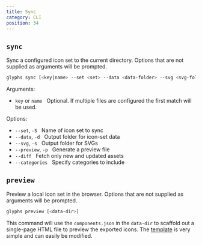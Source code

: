 ```yaml
---
title: Sync
category: CLI
position: 34
---
```


## `sync`

Sync a configured icon set to the current directory. Options that are not supplied as arguments will be prompted.

```bash
glyphs sync [<key|name> --set <set> --data <data-folder> --svg <svg-folder>]
```

Arguments:

- `key` or `name` &nbsp; Optional. If multiple files are configured the first match will be used.

Options:

- `--set`, `-S`     &nbsp; Name of icon set to sync
- `--data`, `-d`    &nbsp; Output folder for icon-set data
- `--svg`, `-s`     &nbsp; Output folder for SVGs
- `--preview`, `-p` &nbsp; Generate a preview file
- `--diff`          &nbsp; Fetch only new and updated assets
- `--categories`    &nbsp; Specify categories to include

## `preview`

Preview a local icon set in the browser. Options that are not supplied as arguments will be prompted.

```bash
glyphs preview [<data-dir>]
```

This command will use the `components.json` in the `data-dir` to scaffold out a single-page HTML file to preview the exported icons. The [template](https://github.com/gorango/glyphs/blob/main/cli/lib/preview/template.pug) is very simple and can easily be modified.

